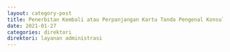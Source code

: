 ```yaml
---
layout: category-post
title: Penerbitan Kembali atau Perpanjangan Kartu Tanda Pengenal Konsultan Pajak
date: 2021-01-27
categories: direktori
direktori: layanan administrasi
---
```

